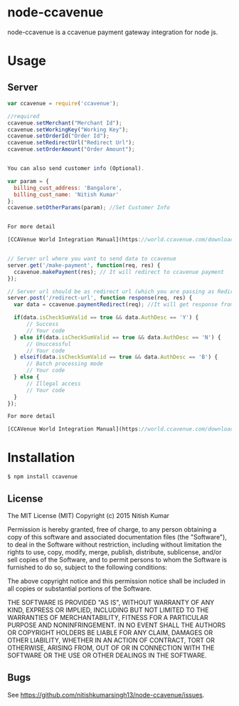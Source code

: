 # node-ccavenue
node-ccavenue is a ccavenue payment gateway integration for node js.

# Usage

## Server
```javascript
var ccavenue = require('ccavenue');

//required
ccavenue.setMerchant("Merchant Id");
ccavenue.setWorkingKey("Working Key");
ccavenue.setOrderId("Order Id");
ccavenue.setRedirectUrl("Redirect Url");
ccavenue.setOrderAmount("Order Amount");


You can also send customer info (Optional).

var param = {
  billing_cust_address: 'Bangalore', 
  billing_cust_name: 'Nitish Kumar'
};
ccavenue.setOtherParams(param); //Set Customer Info


For more detail 

[CCAVenue World Integration Manual](https://world.ccavenue.com/downloads/CCAVenueWorldIntegrationManual.pdf)


// Server url where you want to send data to ccavenue
server.get('/make-payment', function(req, res) {
  ccavenue.makePayment(res); // It will redirect to ccavenue payment
});

// Server url should be as redirect url (which you are passing as Redirect Url).
server.post('/redirect-url', function response(req, res) {
  var data = ccavenue.paymentRedirect(req); //It will get response from ccavenue payment.

  if(data.isCheckSumValid == true && data.AuthDesc == 'Y') {
      // Success
      // Your code
  } else if(data.isCheckSumValid == true && data.AuthDesc == 'N') {
      // Unuccessful
      // Your code
  } elseif(data.isCheckSumValid == true && data.AuthDesc == 'B') {
      // Batch processing mode
      // Your code
  } else {
      // Illegal access
      // Your code
  }
});

For more detail 

[CCAVenue World Integration Manual](https://world.ccavenue.com/downloads/CCAVenueWorldIntegrationManual.pdf)

```

# Installation

    $ npm install ccavenue
    
    
    
## License

The MIT License (MIT)
Copyright (c) 2015 Nitish Kumar

Permission is hereby granted, free of charge, to any person obtaining a copy of
this software and associated documentation files (the "Software"), to deal in
the Software without restriction, including without limitation the rights to
use, copy, modify, merge, publish, distribute, sublicense, and/or sell copies of
the Software, and to permit persons to whom the Software is furnished to do so,
subject to the following conditions:

The above copyright notice and this permission notice shall be included in all
copies or substantial portions of the Software.

THE SOFTWARE IS PROVIDED "AS IS", WITHOUT WARRANTY OF ANY KIND, EXPRESS OR
IMPLIED, INCLUDING BUT NOT LIMITED TO THE WARRANTIES OF MERCHANTABILITY,
FITNESS FOR A PARTICULAR PURPOSE AND NONINFRINGEMENT. IN NO EVENT SHALL THE
AUTHORS OR COPYRIGHT HOLDERS BE LIABLE FOR ANY CLAIM, DAMAGES OR OTHER
LIABILITY, WHETHER IN AN ACTION OF CONTRACT, TORT OR OTHERWISE, ARISING FROM,
OUT OF OR IN CONNECTION WITH THE SOFTWARE OR THE USE OR OTHER DEALINGS IN THE
SOFTWARE.

## Bugs

See <https://github.com/nitishkumarsingh13/node-ccavenue/issues>.
    
